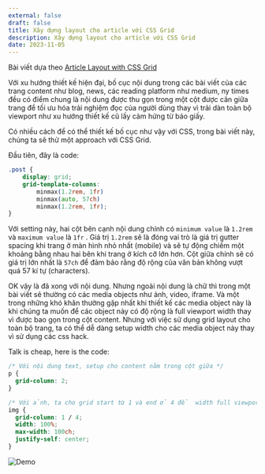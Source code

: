 ```yaml
---
external: false
draft: false
title: Xây dựng layout cho article với CSS Grid
description: Xây dựng layout cho article với CSS Grid
date: 2023-11-05
---
```


Bài viết dựa theo [Article Layout with CSS Grid](https://mastery.games/post/article-grid-layout/)

Với xu hướng thiết kế hiện đại, bố cục nội dung trong các bài viết của các trang content như blog, news, các reading platform như medium, ny times đều có điểm chung là nội dung được thu gọn trong một cột được căn giữa trang để tối ưu hóa trải nghiệm đọc của người dùng thay vì trải dàn toàn bộ viewport như xu hướng thiết kế cũ lấy cảm hứng từ báo giấy.

Có nhiều cách để có thể thiết kế bố cục như vậy với CSS, trong bài viết này, chúng ta sẽ thử một approach với CSS Grid.

Đầu tiên, đây là code:

```css
.post {
    display: grid;
    grid-template-columns:
        minmax(1.2rem, 1fr)
        minmax(auto, 57ch)
        minmax(1.2rem, 1fr);    
}
```

Với setting này, hai cột bên cạnh nội dung chính có `minimum value` là `1.2rem` và `maximum value` là `1fr` . Giá trị `1.2rem` sẽ là đóng vai trò là giá trị gutter spacing khi trang ở màn hình nhỏ nhất (mobile) và sẽ tự động chiếm một khoảng bằng nhau hai bên khi trang ở kích cỡ lớn hơn. Cột giữa chính sẽ có giá trị lớn nhất là `57ch` để đảm bảo rằng độ rộng của văn bản không vượt quá 57 kí tự (characters).

OK vậy là đã xong với nội dung. Nhưng ngoài nội dung là chữ thì trong một bài viết sẽ thường có các media objects như ảnh, video, iframe. Và một trong những khó khăn thường gặp nhất khi thiết kế các media object này là khi chúng ta muốn để các object này có độ rộng là full viewport width thay vì được bao gọn trong cột content. Nhưng với việc sử dụng grid layout cho toàn bộ trang, ta có thể dễ dàng setup width cho các media object này thay vì sử dụng các css hack.

Talk is cheap, here is the code:

```css
/* Với nội dung text, setup cho content nằm trong cột giữa */
p {
  grid-column: 2;
}

/* Với ảnh, ta cho grid start từ 1 và end ở 4 để  width full viewport */
img {
  grid-column: 1 / 4;
  width: 100%;
  max-width: 100ch;
  justify-self: center;
}
```

![Demo](/images/article-layout-with-css-grid/demo.gif)
